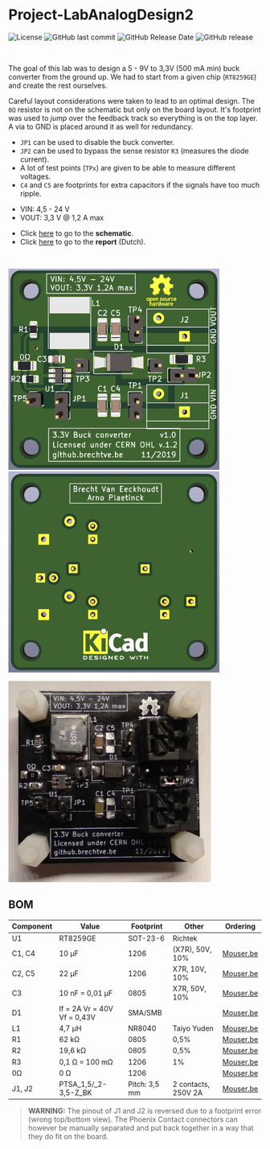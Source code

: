 
# Project-LabAnalogDesign2

![License](https://img.shields.io/badge/licence-CERN%20OHL%20v.1.2-blue)
![GitHub last commit](https://img.shields.io/github/last-commit/Fescron/Project-LabAnalogDesign2.svg)
![GitHub Release Date](https://img.shields.io/github/release-date/Fescron/Project-LabAnalogDesign2.svg)
![GitHub release](https://img.shields.io/github/release/Fescron/Project-LabAnalogDesign2.svg)

<br/>

The goal of this lab was to design a 5 - 9V to 3,3V (500 mA min) buck converter from the ground up. We had to start from a given chip (`RT8259GE`) and create the rest ourselves.

Careful layout considerations were taken to lead to an optimal design. The `0Ω` resistor is not on the schematic but only on the board layout. It's footprint was used to *jump* over the feedback track so everything is on the top layer. A via to GND is placed around it as well for redundancy.

- `JP1` can be used to disable the buck converter.
- `JP2` can be used to bypass the sense resistor `R3` (measures the diode current).
- A lot of test points (`TPx`) are given to be able to measure different voltages.
- `C4` and `C5` are footprints for extra capacitors if the signals have too much ripple.
<!-- fix vertical spacing -->
- VIN: 4,5 - 24 V
- VOUT: 3,3 V @ 1,2 A max
<!-- fix vertical spacing -->
- Click [here](hardware/dc-dc-3-3V-RT8259GE/dc-dc-3-3V-RT8259GE.pdf) to go to the **schematic**.
- Click [here](documentation/report/AnaloogOntwerp2-Labo-BuckConverter-Brecht-Arno.pdf) to go to the **report** (Dutch).

<br/>

<img src="documentation/pictures/PCB-front.png" height="400" alt="PCB front"> &nbsp; &nbsp; <img src="documentation/pictures/PCB-back.png" height="400" alt="PCB back">

<img src="documentation/pictures/PCB-populated.png" height="400" alt="PCB populated">

<br/>

## BOM

| Component | Value                       | Footprint     | Other               | Ordering                                                                                                                                         |
| --------- | --------------------------- | ------------- | ------------------- | ------------------------------------------------------------------------------------------------------------------------------------------------ |
| U1        | RT8259GE                    | SOT-23-6      | Richtek             |                                                                                                                                                  |
| C1, C4    | 10 µF                       | 1206          | (X7R), 50V, 10%     | [Mouser.be](https://www.mouser.be/ProductDetail/Taiyo-Yuden/UMK316BBJ106KL-T?qs=sGAEpiMZZMs0AnBnWHyRQC2E6Mcmylam9RgrENSytztpBCepHfvewA%3D%3D)    |
| C2, C5    | 22 µF                       | 1206          | X7R, 10V, 10%       | [Mouser.be](https://www.mouser.be/ProductDetail/Taiyo-Yuden/LMK316AB7226KL-TR?qs=sGAEpiMZZMs0AnBnWHyRQNbg85K4ab%2F3vBf6FXuF68A%3D)               |
| C3        | 10 nF = 0,01 µF             | 0805          | X7R, 50V, 10%       | [Mouser.be](https://www.mouser.be/ProductDetail/Wurth-Elektronik/885012207092?qs=sGAEpiMZZMs0AnBnWHyRQEGbLOF2VP1iBKezlgXLZvo%2F8tItKANG8A%3D%3D) |
| D1        | If = 2A Vr = 40V Vf = 0,43V | SMA/SMB       |                     | [Mouser.be](https://www.mouser.be/ProductDetail/ON-Semiconductor/MBRS2040LT3G?qs=sGAEpiMZZMtQ8nqTKtFS%2FCKUxMvjsmGzEfxVIbeME%2FY%3D)             |
| L1        | 4,7 µH                      | NR8040        | Taiyo Yuden         | [Mouser.be](https://www.mouser.be/ProductDetail/Taiyo-Yuden/NR8040T4R7N?qs=sGAEpiMZZMsg%252By3WlYCkU5iuzh4MJmq0qQohkARpSRw%3D)                   |
| R1        | 62 kΩ                       | 0805          | 0,5%                | [Mouser.be](https://www.mouser.be/ProductDetail/Susumu/RR1220P-623-D?qs=sGAEpiMZZMtlubZbdhIBIIeqUIwQIz3%2F4suNfbqaJx0%3D)                        |
| R2        | 19,6 kΩ                     | 0805          | 0,5%                | [Mouser.be](https://www.mouser.be/ProductDetail/Susumu/RR1220P-1962-D-M?qs=sGAEpiMZZMtlubZbdhIBIIeqUIwQIz3%2FtET9VVF0mUY%3D)                     |
| R3        | 0,1 Ω = 100 mΩ              | 1206          | 1%                  | [Mouser.be](https://www.mouser.be/ProductDetail/Ohmite/KDV12FR100ET?qs=sGAEpiMZZMtlubZbdhIBIFv9D87cWnlaxTC7ytBtffo%3D)                           |
| 0Ω        | 0 Ω                         | 1206          |                     | [Mouser.be](https://www.mouser.be/ProductDetail/Yageo/RC1206JR-070RL?qs=sGAEpiMZZMtlubZbdhIBIMHu9P6GKOabM4IOLvph3MY%3D)                          |
| J1, J2    | PTSA_1,5/_2-3,5-Z_BK        | Pitch: 3,5 mm | 2 contacts, 250V 2A | [Mouser.be](https://www.mouser.be/ProductDetail/Phoenix-Contact/1751765?qs=sGAEpiMZZMvZTcaMAxB2AOnzhHajZlLEGRULH%2FxUGnk%3D)                     |

> **WARNING:** The pinout of J1 and J2 is reversed due to a footprint error (wrong top/bottom view). The Phoenix Contact connectors can however be manually separated and put back together in a way that they do fit on the board.